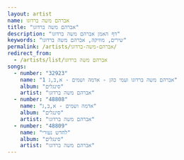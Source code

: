 ```yaml
---
layout: artist
name: אברהם משה ברדוגו
title: "אברהם משה ברדוגו"
description: "דף האמן אברהם משה ברדוגו"
keywords: "שירים, מוזיקה, אברהם משה ברדוגו"
permalink: /artists/אברהם-משה-ברדוגו/
redirect_from:
  - /artists/list/אברהם משה ברדוגו
songs:
  - number: "32923"
    name: "אברהם משה ברדוגו ועמי כהן - אדמה ושמים - א,ב,ג 1"
    album: "סינגלים"
    artist: "אברהם משה ברדוגו"
  - number: "48808"
    name: "אדמה ושמים - א,ב,ג"
    album: "סינגלים"
    artist: "אברהם משה ברדוגו"
  - number: "48809"
    name: "לחדש נעורי"
    album: "סינגלים"
    artist: "אברהם משה ברדוגו"
---
```

